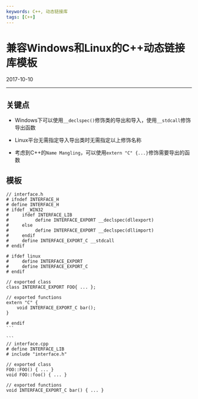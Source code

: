 ```yaml
---
keywords: C++, 动态链接库
tags: [C++]
---
```


# 兼容Windows和Linux的C++动态链接库模板

2017-10-10

---

## 关键点

- Windows下可以使用`__declspec()`修饰类的导出和导入，使用`__stdcall`修饰导出函数

- Linux平台无需指定导入导出类时无需指定以上修饰名称

- 考虑到C++的`Name Mangling`，可以使用`extern "C" {...}`修饰需要导出的函数

## 模板

    // interface.h
    # ifndef INTERFACE_H
    # define INTERFACE_H
    # ifdef _WIN32
    #     ifdef INTERFACE_LIB
    #          define INTERFACE_EXPORT __declspec(dllexport)
    #     else
    #          define INTERFACE_EXPORT __declspec(dllimport)
    #     endif
    #     define INTERFACE_EXPORT_C __stdcall
    # endif

    # ifdef linux
    #     define INTERFACE_EXPORT
    #     define INTERFACE_EXPORT_C
    # endif

    // exported class
    class INTERFACE_EXPORT FOO{ ... };

    // exported functions
    extern "C" {
        void INTERFACE_EXPORT_C bar();
    }

    # endif
    ```

    ```
    // interface.cpp
    # define INTERFACE_LIB
    # include "interface.h"

    // exported class
    FOO::FOO() { ... }
    void FOO::foo() { ... }

    // exported functions
    void INTERFACE_EXPORT_C bar() { ... }